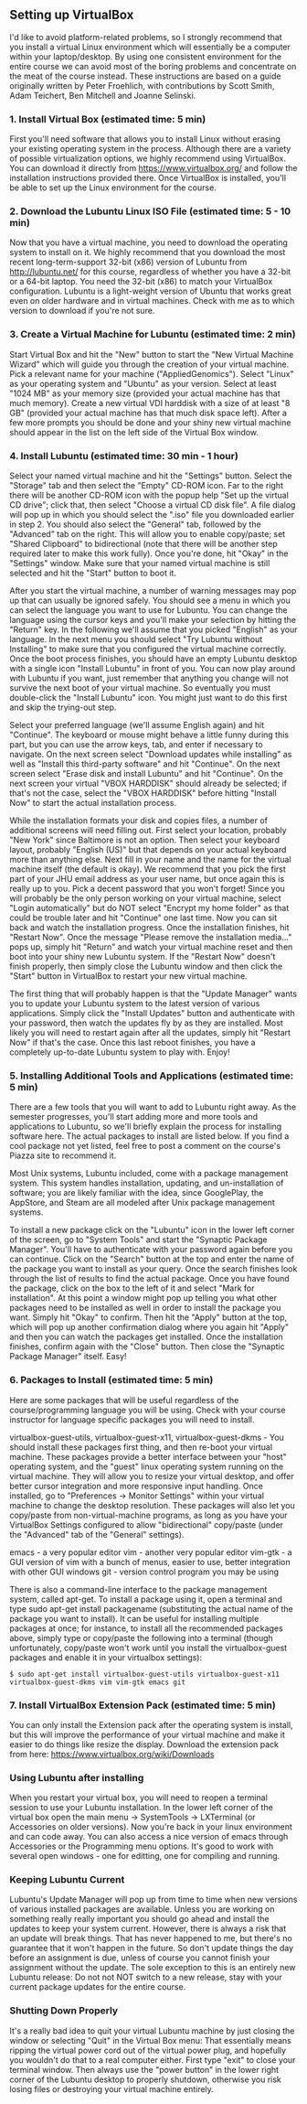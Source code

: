 ## Setting up VirtualBox 

I'd like to avoid platform-related problems, so I strongly recommend that you install a virtual Linux environment which will essentially be a computer within your laptop/desktop. By using one consistent environment for the entire course we can avoid most of the boring problems and concentrate on the meat of the course instead. These instructions are based on a guide originally written by Peter Froehlich, with contributions by Scott Smith, Adam Teichert, Ben Mitchell and Joanne Selinski.

### 1. Install Virtual Box (estimated time: 5 min)

First you'll need software that allows you to install Linux without erasing your existing operating system in the process. Although there are a variety of possible virtualization options, we highly recommend using VirtualBox. You can download it directly from https://www.virtualbox.org/ and follow the installation instructions provided there. Once VirtualBox is installed, you'll be able to set up the Linux environment for the course.

### 2. Download the Lubuntu Linux ISO File (estimated time: 5 - 10 min)

Now that you have a virtual machine, you need to download the operating system to install on it. We highly recommend that you download the most recent long-term-support 32-bit (x86) version of Lubuntu from http://lubuntu.net/ for this course, regardless of whether you have a 32-bit or a 64-bit laptop. You need the 32-bit (x86) to match your VirtualBox configuration. Lubuntu is a light-weight version of Ubuntu that works great even on older hardware and in virtual machines. Check with me as to which version to download if you're not sure.

### 3. Create a Virtual Machine for Lubuntu (estimated time: 2 min)

Start Virtual Box and hit the "New" button to start the "New Virtual Machine Wizard" which will guide you through the creation of your virtual machine. Pick a relevant name for your machine ("AppliedGenomics"). Select "Linux" as your operating system and "Ubuntu" as your version. Select at least "1024 MB" as your memory size (provided your actual machine has that much memory). Create a new virtual VDI harddisk with a size of at least "8 GB" (provided your actual machine has that much disk space left). After a few more prompts you should be done and your shiny new virtual machine should appear in the list on the left side of the Virtual Box window.

### 4. Install Lubuntu (estimated time: 30 min - 1 hour)

Select your named virtual machine and hit the "Settings" button. Select the "Storage" tab and then select the "Empty" CD-ROM icon. Far to the right there will be another CD-ROM icon with the popup help "Set up the virtual CD drive"; click that, then select "Choose a virtual CD disk file". A file dialog will pop up in which you should select the ".iso" file you downloaded earlier in step 2. You should also select the "General" tab, followed by the "Advanced" tab on the right. This will allow you to enable copy/paste; set "Shared Clipboard" to bidirectional (note that there will be another step required later to make this work fully). Once you're done, hit "Okay" in the "Settings" window. Make sure that your named virtual machine is still selected and hit the "Start" button to boot it.

After you start the virtual machine, a number of warning messages may pop up that can usually be ignored safely. You should see a menu in which you can select the language you want to use for Lubuntu. You can change the language using the cursor keys and you'll make your selection by hitting the "Return" key. In the following we'll assume that you picked "English" as your language. In the next menu you should select "Try Lubuntu without Installing" to make sure that you configured the virtual machine correctly. Once the boot process finishes, you should have an empty Lubuntu desktop with a single icon "Install Lubuntu" in front of you. You can now play around with Lubuntu if you want, just remember that anything you change will not survive the next boot of your virtual machine. So eventually you must double-click the "Install Lubuntu" icon. You might just want to do this first and skip the trying-out step.

Select your preferred language (we'll assume English again) and hit "Continue". The keyboard or mouse might behave a little funny during this part, but you can use the arrow keys, tab, and enter if necessary to navigate. On the next screen select "Download updates while installing" as well as "Install this third-party software" and hit "Continue". On the next screen select "Erase disk and install Lubuntu" and hit "Continue". On the next screen your virtual "VBOX HARDDISK" should already be selected; if that's not the case, select the "VBOX HARDDISK" before hitting "Install Now" to start the actual installation process.

While the installation formats your disk and copies files, a number of additional screens will need filling out. First select your location, probably "New York" since Baltimore is not an option. Then select your keyboard layout, probably "English (US)" but that depends on your actual keyboard more than anything else. Next fill in your name and the name for the virtual machine itself (the default is okay). We recommend that you pick the first part of your JHU email address as your user name, but once again this is really up to you. Pick a decent password that you won't forget! Since you will probably be the only person working on your virtual machine, select "Login automatically" but do NOT select "Encrypt my home folder" as that could be trouble later and hit "Continue" one last time. Now you can sit back and watch the installation progress. Once the installation finishes, hit "Restart Now". Once the message "Please remove the installation media..." pops up, simply hit "Return" and watch your virtual machine reset and then boot into your shiny new Lubuntu system. If the "Restart Now" doesn't finish properly, then simply close the Lubuntu window and then click the "Start" button in VirtualBox to restart your new virtual machine.

The first thing that will probably happen is that the "Update Manager" wants you to update your Lubuntu system to the latest version of various applications. Simply click the "Install Updates" button and authenticate with your password, then watch the updates fly by as they are installed. Most likely you will need to restart again after all the updates, simply hit "Restart Now" if that's the case. Once this last reboot finishes, you have a completely up-to-date Lubuntu system to play with. Enjoy!

### 5. Installing Additional Tools and Applications (estimated time: 5 min)

There are a few tools that you will want to add to Lubuntu right away. As the semester progresses, you'll start adding more and more tools and applications to Lubuntu, so we'll briefly explain the process for installing software here. The actual packages to install are listed below. If you find a cool package not yet listed, feel free to post a comment on the course's Piazza site to recommend it.

Most Unix systems, Lubuntu included, come with a package management system. This system handles installation, updating, and un-installation of software; you are likely familiar with the idea, since GooglePlay, the AppStore, and Steam are all modeled after Unix package management systems.

To install a new package click on the "Lubuntu" icon in the lower left corner of the screen, go to "System Tools" and start the "Synaptic Package Manager". You'll have to authenticate with your password again before you can continue. Click on the "Search" button at the top and enter the name of the package you want to install as your query. Once the search finishes look through the list of results to find the actual package. Once you have found the package, click on the box to the left of it and select "Mark for installation". At this point a window might pop up telling you what other packages need to be installed as well in order to install the package you want. Simply hit "Okay" to confirm. Then hit the "Apply" button at the top, which will pop up another confirmation dialog where you again hit "Apply" and then you can watch the packages get installed. Once the installation finishes, confirm again with the "Close" button. Then close the "Synaptic Package Manager" itself. Easy!

### 6. Packages to Install (estimated time: 5 min)

Here are some packages that will be useful regardless of the course/programming language you will be using. Check with your course instructor for language specific packages you will need to install.

virtualbox-guest-utils, virtualbox-guest-x11, virtualbox-guest-dkms - You should install these packages first thing, and then re-boot your virtual machine. These packages provide a better interface between your "host" operating system, and the "guest" linux operating system running on the virtual machine. They will allow you to resize your virtual desktop, and offer better cursor integration and more responsive input handling. Once installed, go to "Preferences -> Monitor Settings" within your virtual machine to change the desktop resolution. These packages will also let you copy/paste from non-virtual-machine programs, as long as you have your VirtualBox Settings configured to allow "bidirectional" copy/paste (under the "Advanced" tab of the "General" settings).

emacs - a very popular editor
vim - another very popular editor
vim-gtk - a GUI version of vim with a bunch of menus, easier to use, better integration with other GUI windows
git - version control program you may be using

There is also a command-line interface to the package management system, called apt-get. To install a package using it, open a terminal and type sudo apt-get install packagename (substituting the actual name of the package you want to install). It can be useful for installing multiple packages at once; for instance, to install all the recommended packages above, simply type or copy/paste the following into a terminal (though unfortunately, copy/paste won't work until you install the virtualbox-guest packages and enable it in your virtualbox settings):

```
$ sudo apt-get install virtualbox-guest-utils virtualbox-guest-x11 virtualbox-guest-dkms vim vim-gtk emacs git
```

### 7. Install VirtualBox Extension Pack (estimated time: 5 min)

You can only install the Extension pack after the operating system is install, but this will improve the performance of your virtual machine and make it easier to do things like resize the display. Download the extension pack from here: https://www.virtualbox.org/wiki/Downloads

### Using Lubuntu after installing

When you restart your virtual box, you will need to reopen a terminal session to use your Lubuntu installation. In the lower left corner of the virtual box open the main menu -> SystemTools -> LXTerminal (or Accessories on older versions). Now you're back in your linux environment and can code away. You can also access a nice version of emacs through Accessories or the Programming menu options. It's good to work with several open windows - one for editting, one for compiling and running.

### Keeping Lubuntu Current

Lubuntu's Update Manager will pop up from time to time when new versions of various installed packages are available. Unless you are working on something really really important you should go ahead and install the updates to keep your system current. However, there is always a risk that an update will break things. That has never happened to me, but there's no guarantee that it won't happen in the future. So don't update things the day before an assignment is due, unless of course you cannot finish your assignment without the update. The sole exception to this is an entirely new Lubuntu release: Do not not NOT switch to a new release, stay with your current package updates for the entire course.

### Shutting Down Properly

It's a really bad idea to quit your virtual Lubuntu machine by just closing the window or selecting "Quit" in the Virtual Box menu: That essentially means ripping the virtual power cord out of the virtual power plug, and hopefully you wouldn't do that to a real computer either. First type "exit" to close your terminal window. Then always use the "power button" in the lower right corner of the Lubuntu desktop to properly shutdown, otherwise you risk losing files or destroying your virtual machine entirely.

